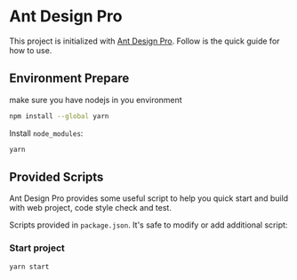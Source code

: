 # Ant Design Pro

This project is initialized with [Ant Design Pro](https://pro.ant.design). Follow is the quick guide for how to use.

## Environment Prepare

make sure you have nodejs in you environment

```bash
npm install --global yarn
```

Install `node_modules`:


```bash
yarn
```

## Provided Scripts

Ant Design Pro provides some useful script to help you quick start and build with web project, code style check and test.

Scripts provided in `package.json`. It's safe to modify or add additional script:

### Start project

```bash
yarn start

```



